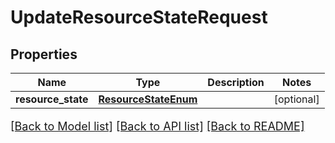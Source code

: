 # UpdateResourceStateRequest

## Properties
Name | Type | Description | Notes
------------ | ------------- | ------------- | -------------
**resource_state** | [**ResourceStateEnum**](ResourceStateEnum.md) |  | [optional] 

[[Back to Model list]](../README.md#documentation-for-models) [[Back to API list]](../README.md#documentation-for-api-endpoints) [[Back to README]](../README.md)

<style>
     p, ul, ol, li { font-size: 18px !important;}
</style>


